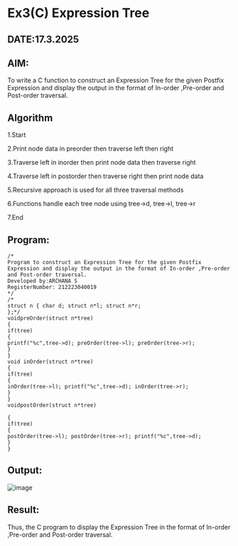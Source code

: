 # Ex3(C) Expression Tree
## DATE:17.3.2025
## AIM:
To write a C function to construct an Expression Tree for the given Postfix Expression and display the output in the format of In-order ,Pre-order and Post-order traversal.

## Algorithm
1.Start

2.Print node data in preorder then traverse left then right

3.Traverse left in inorder then print node data then traverse right

4.Traverse left in postorder then traverse right then print node data

5.Recursive approach is used for all three traversal methods

6.Functions handle each tree node using tree->d, tree->l, tree->r

7.End
  
## Program:
```
/*
Program to construct an Expression Tree for the given Postfix Expression and display the output in the format of In-order ,Pre-order and Post-order traversal.
Developed by:ARCHANA S
RegisterNumber: 212223040019
*/
/*
struct n { char d; struct n*l; struct n*r;
};*/
voidpreOrder(struct n*tree)
{
if(tree)
{
printf("%c",tree->d); preOrder(tree->l); preOrder(tree->r);
}
}
void inOrder(struct n*tree)
{
if(tree)
{
inOrder(tree->l); printf("%c",tree->d); inOrder(tree->r);
}
}
voidpostOrder(struct n*tree)

{
if(tree)
{
postOrder(tree->l); postOrder(tree->r); printf("%c",tree->d);
}
}
```

## Output:
![image](https://github.com/user-attachments/assets/4b64d78c-202f-4403-92f1-3431e425b6f5)



## Result:
Thus, the C program to display the Expression Tree in the format of In-order ,Pre-order and Post-order traversal.
